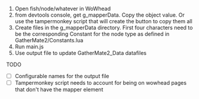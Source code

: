 1. Open fish/node/whatever in WoWhead
2. from devtools console, get g_mapperData.  Copy the object value.  Or use the tampermonkey script that will create the button to copy them all
3. Create files in the g_mapperData directory.  First four characters need to be the corresponding Constant for the node type as defined in GatherMate2/Constants.lua
4. Run main.js
5. Use output file to update GatherMate2_Data datafiles


TODO
- [ ] Configurable names for the output file
- [ ] Tampermonkey script needs to account for being on wowhead pages that don't have the mapper element
